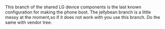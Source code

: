 This branch of the shared LG device components is the last known configuration for making the phone boot.
The jellybean branch is a little messy at the moment,so if it does not work with you use this branch. Do the same with vendor tree.
